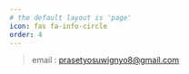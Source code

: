 ```yaml
---
# the default layout is 'page'
icon: fas fa-info-circle
order: 4
---
```


> email : [prasetyosuwignyo8@gmail.com](mailto:prasetyosuwignyo8@gmail.com)